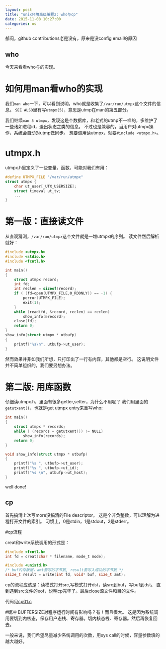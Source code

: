 ```yaml
---
layout: post
title: "unix环境高级编程2: who与cp"
date: 2015-11-08 10:27:00
categories: os
---
```


郁闷，github contributions老是没有，原来是没config email的原因

## who
今天来看看who与的实现。

# 如何用man看who的实现

我们`man who`一下，可以看到说明，who就是收集了`/var/run/utmpx`这个文件的信息。
`SEE ALSO`里有写`utmpx(5)`，意思是utmp在man的第五部分。

我们继续`man 5 utmpx`，发现这是个数据库，和老式的utmp不一样的，多维护了一些诸如进程id，退出状态之类的信息。
不过也是兼容的，当用户对utmpx操作，系统会自动对utmp做同步。
想要调用读utmpx，就要`#include <utmpx.h>`。

# utmpx.h

utmpx.h里定义了一些变量，函数，可能对我们有用：

```c
#define UTMPX_FILE "/var/run/utmpx"
struct utmpx {
    char ut_user[_UTX_USERSIZE];
    struct timeval ut_tv;
    ...
}
```

# 第一版：直接读文件

从直观猜测，`/var/run/utmpx`这个文件就是一堆utmpx的序列。
读文件然后解析就好：

```c
#include <utmpx.h>
#include <stdio.h>
#include <fcntl.h>

int main()
{
    struct utmpx record;
    int fd;
    int reclen = sizeof(record);
    if ( (fd=open(UTMPX_FILE,O_RDONLY)) == -1) {
        perror(UTMPX_FILE);
        exit(1);
    }
    while (read(fd, &record, reclen) == reclen)
        show_info(&record);
    close(fd);
    return 0;
}
show_info(struct utmpx * utbufp)
{
    printf("%s\n", utbufp->ut_user);
}
```

然而效果并非如我们所想，只打印出了一行有内容，其他都是空行。
这说明文件并不简单组织的，我们要另想办法。

# 第二版: 用库函数

仔细读utmpx.h，里面有很多getter,setter，为什么不用呢？
我们用里面的`getutxent()`，也就是get utmpx entry来重写who:

```c
int main()
{
    struct utmpx * records;
    while ( (records = getutxent()) != NULL)
        show_info(records);
    return 0;
}

void show_info(struct utmpx * utbufp)
{
    printf("%s ", utbufp->ut_user);
    printf("%s ", utbufp->ut_id);
    printf("%s \n", utbufp->ut_host);
}
```

well done!

## cp

首先搞清上次写more没搞清的File descriptor。
这是个非负整数，可以理解为进程打开文件的索引。
习惯上，0是stdin，1是stdout，2是stderr。

#cp流程

creat和write系统调用的形式是：

```c
#include <fcntl.h>
int fd = creat(char * filename, mode_t mode);

#include <unistd.h>
/* buf内存数据，amt要写的字节数, result要写入成功的字节数 */
ssize_t result = write(int fd, void* buf, size_t amt);
```

cp的流程应该是：读模式打开src,写模式打开dst，读src到buf，写buf到dst。
直到遇到src文件的eof，说明cp完毕了。最后close源文件和目的文件。

代码见[cp01.c](https://github.com/victorisildur/UNIX/blob/master/APUE/cp/cp01.c)

#缓冲
BUFFERSIZE对程序运行时间有影响吗？有！而且很大。
这是因为系统调用要切到内核态，保存用户态栈、寄存器。切内核态栈、寄存器。然后再恢复回去。

一般来说，我们希望尽量减少系统调用的次数，用sys call的时候，容量参数填的越大越好。


